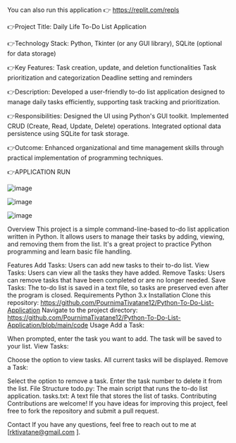 You can also run this application 👉 https://replit.com/repls 

👉Project Title: Daily Life To-Do List Application

👉Technology Stack: Python, Tkinter (or any GUI library), SQLite (optional for data storage)

👉Key Features: Task creation, update, and deletion functionalities
 Task prioritization and categorization
 Deadline setting and reminders

👉Description: Developed a user-friendly to-do list application designed to manage daily tasks efficiently, supporting task tracking and prioritization.

👉Responsibilities: Designed the UI using Python's GUI toolkit.
 Implemented CRUD (Create, Read, Update, Delete) operations.
 Integrated optional data persistence using SQLite for task storage.

👉Outcome: Enhanced organizational and time management skills through practical implementation of programming techniques.


👉APPLICATION RUN


![image](https://github.com/user-attachments/assets/49bb1aa6-f92f-4464-abf7-cd0d49d0665a)


![image](https://github.com/user-attachments/assets/730af1ca-a575-4cd5-a4a3-33bfc3fc8473)


![image](https://github.com/user-attachments/assets/81a90f72-18ee-42ae-885d-fe37d50d031d)

Overview
This project is a simple command-line-based to-do list application written in Python. It allows users to manage their tasks by adding, viewing, and removing them from the list. It's a great project to practice Python programming and learn basic file handling.


Features
Add Tasks: Users can add new tasks to their to-do list.
View Tasks: Users can view all the tasks they have added.
Remove Tasks: Users can remove tasks that have been completed or are no longer needed.
Save Tasks: The to-do list is saved in a text file, so tasks are preserved even after the program is closed.
Requirements
Python 3.x
Installation
Clone this repository:
https://github.com/PournimaTivatane12/Python-To-Do-List-Application
Navigate to the project directory:
https://github.com/PournimaTivatane12/Python-To-Do-List-Application/blob/main/code
Usage
Add a Task:


When prompted, enter the task you want to add.
The task will be saved to your list.
View Tasks:


Choose the option to view tasks.
All current tasks will be displayed.
Remove a Task:


Select the option to remove a task.
Enter the task number to delete it from the list.
File Structure
todo.py: The main script that runs the to-do list application.
tasks.txt: A text file that stores the list of tasks.
Contributing
Contributions are welcome! If you have ideas for improving this project, feel free to fork the repository and submit a pull request.


Contact
If you have any questions, feel free to reach out to me at [rktivatane@gmail.com ].


